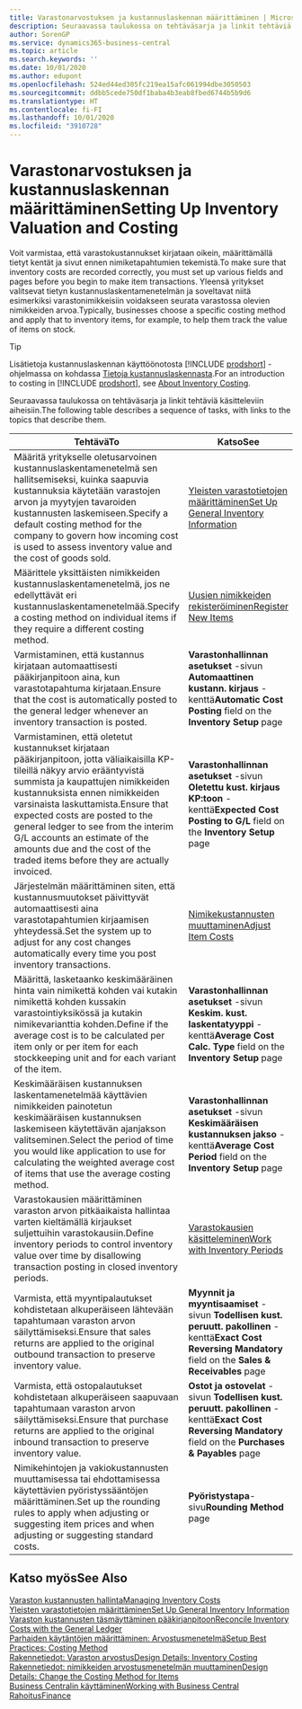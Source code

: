 ```yaml
---
title: Varastonarvostuksen ja kustannuslaskennan määrittäminen | Microsoft Docs
description: Seuraavassa taulukossa on tehtäväsarja ja linkit tehtäviä käsitteleviin aiheisiin.
author: SorenGP
ms.service: dynamics365-business-central
ms.topic: article
ms.search.keywords: ''
ms.date: 10/01/2020
ms.author: edupont
ms.openlocfilehash: 524ed44ed305fc219ea15afc061994dbe3050503
ms.sourcegitcommit: ddbb5cede750df1baba4b3eab8fbed6744b5b9d6
ms.translationtype: HT
ms.contentlocale: fi-FI
ms.lasthandoff: 10/01/2020
ms.locfileid: "3910728"
---
```

# <a name="setting-up-inventory-valuation-and-costing"></a><span data-ttu-id="70da9-103">Varastonarvostuksen ja kustannuslaskennan määrittäminen</span><span class="sxs-lookup"><span data-stu-id="70da9-103">Setting Up Inventory Valuation and Costing</span></span>

<span data-ttu-id="70da9-104">Voit varmistaa, että varastokustannukset kirjataan oikein, määrittämällä tietyt kentät ja sivut ennen nimiketapahtumien tekemistä.</span><span class="sxs-lookup"><span data-stu-id="70da9-104">To make sure that inventory costs are recorded correctly, you must set up various fields and pages before you begin to make item transactions.</span></span> <span data-ttu-id="70da9-105">Yleensä yritykset valitsevat tietyn kustannuslaskentamenetelmän ja soveltavat niitä esimerkiksi varastonimikkeisiin voidakseen seurata varastossa olevien nimikkeiden arvoa.</span><span class="sxs-lookup"><span data-stu-id="70da9-105">Typically, businesses choose a specific costing method and apply that to inventory items, for example, to help them track the value of items on stock.</span></span>  

> [!TIP]
> <span data-ttu-id="70da9-106">Lisätietoja kustannuslaskennan käyttöönotosta [!INCLUDE [prodshort](includes/prodshort.md)] -ohjelmassa on kohdassa [Tietoja kustannuslaskennasta](finance-learn-about-costing.md).</span><span class="sxs-lookup"><span data-stu-id="70da9-106">For an introduction to costing in [!INCLUDE [prodshort](includes/prodshort.md)], see [About Inventory Costing](finance-learn-about-costing.md).</span></span>

<span data-ttu-id="70da9-107">Seuraavassa taulukossa on tehtäväsarja ja linkit tehtäviä käsitteleviin aiheisiin.</span><span class="sxs-lookup"><span data-stu-id="70da9-107">The following table describes a sequence of tasks, with links to the topics that describe them.</span></span>

|<span data-ttu-id="70da9-108">**Tehtävä**</span><span class="sxs-lookup"><span data-stu-id="70da9-108">**To**</span></span>|<span data-ttu-id="70da9-109">**Katso**</span><span class="sxs-lookup"><span data-stu-id="70da9-109">**See**</span></span>|  
|------------|-------------|
|<span data-ttu-id="70da9-110">Määritä yritykselle oletusarvoinen kustannuslaskentamenetelmä sen hallitsemiseksi, kuinka saapuvia kustannuksia käytetään varastojen arvon ja myytyjen tavaroiden kustannusten laskemiseen.</span><span class="sxs-lookup"><span data-stu-id="70da9-110">Specify a default costing method for the company to govern how incoming cost is used to assess inventory value and the cost of goods sold.</span></span>|[<span data-ttu-id="70da9-111">Yleisten varastotietojen määrittäminen</span><span class="sxs-lookup"><span data-stu-id="70da9-111">Set Up General Inventory Information</span></span>](inventory-how-setup-general.md)|  
|<span data-ttu-id="70da9-112">Määrittele yksittäisten nimikkeiden kustannuslaskentamenetelmä, jos ne edellyttävät eri kustannuslaskentamenetelmää.</span><span class="sxs-lookup"><span data-stu-id="70da9-112">Specify a costing method on individual items if they require a different costing method.</span></span>|[<span data-ttu-id="70da9-113">Uusien nimikkeiden rekisteröiminen</span><span class="sxs-lookup"><span data-stu-id="70da9-113">Register New Items</span></span>](inventory-how-register-new-items.md)|  
|<span data-ttu-id="70da9-114">Varmistaminen, että kustannus kirjataan automaattisesti pääkirjanpitoon aina, kun varastotapahtuma kirjataan.</span><span class="sxs-lookup"><span data-stu-id="70da9-114">Ensure that the cost is automatically posted to the general ledger whenever an inventory transaction is posted.</span></span>|<span data-ttu-id="70da9-115">**Varastonhallinnan asetukset** -sivun **Automaattinen kustann. kirjaus** -kenttä</span><span class="sxs-lookup"><span data-stu-id="70da9-115">**Automatic Cost Posting** field on the **Inventory Setup** page</span></span>|  
|<span data-ttu-id="70da9-116">Varmistaminen, että oletetut kustannukset kirjataan pääkirjanpitoon, jotta väliaikaisilla KP-tileillä näkyy arvio erääntyvistä summista ja kaupattujen nimikkeiden kustannuksista ennen nimikkeiden varsinaista laskuttamista.</span><span class="sxs-lookup"><span data-stu-id="70da9-116">Ensure that expected costs are posted to the general ledger to see from the interim G/L accounts an estimate of the amounts due and the cost of the traded items before they are actually invoiced.</span></span>|<span data-ttu-id="70da9-117">**Varastonhallinnan asetukset** -sivun **Oletettu kust. kirjaus KP:toon** -kenttä</span><span class="sxs-lookup"><span data-stu-id="70da9-117">**Expected Cost Posting to G/L** field on the **Inventory Setup** page</span></span>|  
|<span data-ttu-id="70da9-118">Järjestelmän määrittäminen siten, että kustannusmuutokset päivittyvät automaattisesti aina varastotapahtumien kirjaamisen yhteydessä.</span><span class="sxs-lookup"><span data-stu-id="70da9-118">Set the system up to adjust for any cost changes automatically every time you post inventory transactions.</span></span>|[<span data-ttu-id="70da9-119">Nimikekustannusten muuttaminen</span><span class="sxs-lookup"><span data-stu-id="70da9-119">Adjust Item Costs</span></span>](inventory-how-adjust-item-costs.md)|  
|<span data-ttu-id="70da9-120">Määrittä, lasketaanko keskimääräinen hinta vain nimikettä kohden vai kutakin nimikettä kohden kussakin varastointiyksikössä ja kutakin nimikevarianttia kohden.</span><span class="sxs-lookup"><span data-stu-id="70da9-120">Define if the average cost is to be calculated per item only or per item for each stockkeeping unit and for each variant of the item.</span></span>|<span data-ttu-id="70da9-121">**Varastonhallinnan asetukset** -sivun **Keskim. kust. laskentatyyppi** -kenttä</span><span class="sxs-lookup"><span data-stu-id="70da9-121">**Average Cost Calc. Type** field on the **Inventory Setup** page</span></span>|  
|<span data-ttu-id="70da9-122">Keskimääräisen kustannuksen laskentamenetelmää käyttävien nimikkeiden painotetun keskimääräisen kustannuksen laskemiseen käytettävän ajanjakson valitseminen.</span><span class="sxs-lookup"><span data-stu-id="70da9-122">Select the period of time you would like application to use for calculating the weighted average cost of items that use the average costing method.</span></span>|<span data-ttu-id="70da9-123">**Varastonhallinnan asetukset** -sivun **Keskimääräisen kustannuksen jakso** -kenttä</span><span class="sxs-lookup"><span data-stu-id="70da9-123">**Average Cost Period** field on the **Inventory Setup** page</span></span>|  
|<span data-ttu-id="70da9-124">Varastokausien määrittäminen varaston arvon pitkäaikaista hallintaa varten kieltämällä kirjaukset suljettuihin varastokausiin.</span><span class="sxs-lookup"><span data-stu-id="70da9-124">Define inventory periods to control inventory value over time by disallowing transaction posting in closed inventory periods.</span></span>|[<span data-ttu-id="70da9-125">Varastokausien käsitteleminen</span><span class="sxs-lookup"><span data-stu-id="70da9-125">Work with Inventory Periods</span></span>](finance-how-to-work-with-inventory-periods.md)|  
|<span data-ttu-id="70da9-126">Varmista, että myyntipalautukset kohdistetaan alkuperäiseen lähtevään tapahtumaan varaston arvon säilyttämiseksi.</span><span class="sxs-lookup"><span data-stu-id="70da9-126">Ensure that sales returns are applied to the original outbound transaction to preserve inventory value.</span></span>|<span data-ttu-id="70da9-127">**Myynnit ja myyntisaamiset** -sivun **Todellisen kust. peruutt. pakollinen** -kenttä</span><span class="sxs-lookup"><span data-stu-id="70da9-127">**Exact Cost Reversing Mandatory** field on the **Sales & Receivables** page</span></span>|  
|<span data-ttu-id="70da9-128">Varmista, että ostopalautukset kohdistetaan alkuperäiseen saapuvaan tapahtumaan varaston arvon säilyttämiseksi.</span><span class="sxs-lookup"><span data-stu-id="70da9-128">Ensure that purchase returns are applied to the original inbound transaction to preserve inventory value.</span></span>|<span data-ttu-id="70da9-129">**Ostot ja ostovelat** -sivun **Todellisen kust. peruutt. pakollinen** -kenttä</span><span class="sxs-lookup"><span data-stu-id="70da9-129">**Exact Cost Reversing Mandatory** field on the **Purchases & Payables** page</span></span>|
|<span data-ttu-id="70da9-130">Nimikehintojen ja vakiokustannusten muuttamisessa tai ehdottamisessa käytettävien pyöristyssääntöjen määrittäminen.</span><span class="sxs-lookup"><span data-stu-id="70da9-130">Set up the rounding rules to apply when adjusting or suggesting item prices and when adjusting or suggesting standard costs.</span></span>|<span data-ttu-id="70da9-131">**Pyöristystapa**-sivu</span><span class="sxs-lookup"><span data-stu-id="70da9-131">**Rounding Method** page</span></span>|  

## <a name="see-also"></a><span data-ttu-id="70da9-132">Katso myös</span><span class="sxs-lookup"><span data-stu-id="70da9-132">See Also</span></span>

[<span data-ttu-id="70da9-133">Varaston kustannusten hallinta</span><span class="sxs-lookup"><span data-stu-id="70da9-133">Managing Inventory Costs</span></span>](finance-manage-inventory-costs.md)  
[<span data-ttu-id="70da9-134">Yleisten varastotietojen määrittäminen</span><span class="sxs-lookup"><span data-stu-id="70da9-134">Set Up General Inventory Information</span></span>](inventory-how-setup-general.md)  
[<span data-ttu-id="70da9-135">Varaston kustannusten täsmäyttäminen pääkirjanpitoon</span><span class="sxs-lookup"><span data-stu-id="70da9-135">Reconcile Inventory Costs with the General Ledger</span></span>](finance-how-to-post-inventory-costs-to-the-general-ledger.md)  
[<span data-ttu-id="70da9-136">Parhaiden käytäntöjen määrittäminen: Arvostusmenetelmä</span><span class="sxs-lookup"><span data-stu-id="70da9-136">Setup Best Practices: Costing Method</span></span>](setup-best-practices-costing-method.md)  
[<span data-ttu-id="70da9-137">Rakennetiedot: Varaston arvostus</span><span class="sxs-lookup"><span data-stu-id="70da9-137">Design Details: Inventory Costing</span></span>](design-details-inventory-costing.md)  
[<span data-ttu-id="70da9-138">Rakennetiedot: nimikkeiden arvostusmenetelmän muuttaminen</span><span class="sxs-lookup"><span data-stu-id="70da9-138">Design Details: Change the Costing Method for Items</span></span>](design-details-changing-costing-methods.md)  
[<span data-ttu-id="70da9-139">Business Centralin käyttäminen</span><span class="sxs-lookup"><span data-stu-id="70da9-139">Working with Business Central</span></span>](ui-work-product.md)  
[<span data-ttu-id="70da9-140">Rahoitus</span><span class="sxs-lookup"><span data-stu-id="70da9-140">Finance</span></span>](finance.md)  
